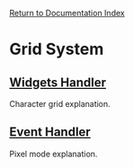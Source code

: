 [Return to Documentation Index](/docs/README.md)

# Grid System

## [Widgets Handler](#character-grid)

Character grid explanation.

## [Event Handler](#pixel-mode)

Pixel mode explanation.
